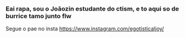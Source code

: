 ### Eai rapa, sou o Joãozin estudante do ctism, e to aqui so de burrice tamo junto flw

Segue o pae no insta
https://www.instagram.com/egotisticaljoy/




<!--
**Pekynho/Pekynho** is a ✨ _special_ ✨ repository because its `README.md` (this file) appears on your GitHub profile.

Here are some ideas to get you started:

- 🔭 I’m currently working on ...
- 🌱 I’m currently learning ...
- 👯 I’m looking to collaborate on ...
- 🤔 I’m looking for help with ...
- 💬 Ask me about ...
- 📫 How to reach me: ...
- 😄 Pronouns: ...
- ⚡ Fun fact: ...
-->

